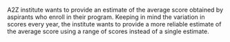 A2Z institute wants to provide an estimate of the average score obtained by aspirants who enroll in their program. Keeping in mind the variation in scores every year, the institute wants to provide a more reliable estimate of the average score using a range of scores instead of a single estimate.

